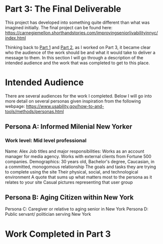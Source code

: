 # Part 3: The Final Deliverable

This project has developed into something quite different than what was imagined initially. The final project can be found here: https://carnegiemellon.shorthandstories.com/improvingseniorlivabilityinnyc/index.html 

Thinking back to [Part 1](/finalprojectdev.md) and [Part 2](/finalprojectpart2.md), as I worked on Part 3, it became clear who the audience of the work should be and what it would take to deliver a message to them. In this section I will go through a description of the intended audience and the work that was completed to get to this place. 

# Intended Audience 
There are several audiences for the work I completed. Below I will go into more detail on several personas given inspiration from the following webpage: https://www.usability.gov/how-to-and-tools/methods/personas.html

## Persona A: Informed Milenial New Yorker
### Work level: Mid level professional
  Name: Alex
  Job titles and major responsibilities: Works as an account manager for media agency. Works with external clients from Fortune 500 companies.
  Demographics: 30 years old, Bachelor's degree, Caucasian, in a committed, monogomous relationship 
The goals and tasks they are trying to complete using the site
Their physical, social, and technological environment
A quote that sums up what matters most to the persona as it relates to your site
Casual pictures representing that user group
  
## Persona B: Aging Citizen within New York
Persona C: Caregiver or relative to aging senior in New York
Persona D: Public servant/ politician serving New York 

# Work Completed in Part 3
